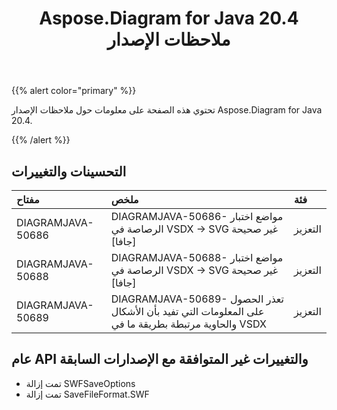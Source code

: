 ﻿---
title: Aspose.Diagram for Java 20.4 ملاحظات الإصدار
type: docs
weight: 40
url: /ar/java/aspose-diagram-for-java-20-4-release-notes/
---
{{% alert color="primary" %}} 

تحتوي هذه الصفحة على معلومات حول ملاحظات الإصدار Aspose.Diagram for Java 20.4.

{{% /alert %}} 
## **التحسينات والتغييرات**

|**مفتاح**|**ملخص**|**فئة**|
|:- |:- |:- |
|DIAGRAMJAVA-50686|DIAGRAMJAVA-50686- مواضع اختبار الرصاصة في VSDX -> SVG غير صحيحة [جافا]|التعزيز|
|DIAGRAMJAVA-50688|DIAGRAMJAVA-50688- مواضع اختبار الرصاصة في VSDX -> SVG غير صحيحة [جافا]|التعزيز|
|DIAGRAMJAVA-50689|DIAGRAMJAVA-50689- تعذر الحصول على المعلومات التي تفيد بأن الأشكال والحاوية مرتبطة بطريقة ما في VSDX|التعزيز|
## **عام API والتغييرات غير المتوافقة مع الإصدارات السابقة**
- تمت إزالة SWFSaveOptions
- تمت إزالة SaveFileFormat.SWF
